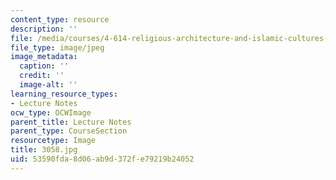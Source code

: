 ```yaml
---
content_type: resource
description: ''
file: /media/courses/4-614-religious-architecture-and-islamic-cultures-fall-2002/53590fda8d06ab9d372fe79219b24052_3058.jpg
file_type: image/jpeg
image_metadata:
  caption: ''
  credit: ''
  image-alt: ''
learning_resource_types:
- Lecture Notes
ocw_type: OCWImage
parent_title: Lecture Notes
parent_type: CourseSection
resourcetype: Image
title: 3058.jpg
uid: 53590fda-8d06-ab9d-372f-e79219b24052
---
```

